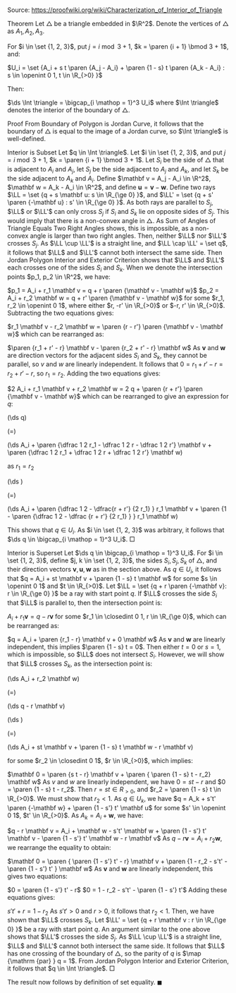 # 

Source: https://proofwiki.org/wiki/Characterization_of_Interior_of_Triangle



Theorem
Let $\triangle$ be a triangle embedded in $\R^2$.
Denote the vertices of $\triangle$ as $A_1, A_2, A_3$.

For $i \in \set {1, 2, 3}$, put $j = i \bmod 3 + 1$, $k = \paren {i + 1} \bmod 3 + 1$, and:

$U_i = \set {A_i + s t \paren {A_j - A_i} + \paren {1 - s} t \paren {A_k - A_i} : s \in \openint 0 1, t \in \R_{>0} }$

Then:

$\ds \Int \triangle = \bigcap_{i \mathop = 1}^3 U_i$
where $\Int \triangle$ denotes the interior of the boundary of $\triangle$.


Proof
From Boundary of Polygon is Jordan Curve, it follows that the boundary of $\triangle$ is equal to the image of a Jordan curve, so $\Int \triangle$ is well-defined.


Interior is Subset
Let $q \in \Int \triangle$.
Let $i \in \set {1, 2, 3}$, and put $j = i \bmod 3 + 1$, $k = \paren {i + 1} \bmod 3 + 1$.
Let $S_i$ be the side of $\triangle$ that is adjacent to $A_i$ and $A_j$, let $S_j$ be the side adjacent to $A_j$ and $A_k$, and let $S_k$ be the side adjacent to $A_k$ and $A_i$.
Define $\mathbf v = A_j - A_i \in \R^2$, $\mathbf w = A_k - A_i \in \R^2$, and define $\mathbf u = \mathbf v - \mathbf w$.
Define two rays $\LL = \set {q + s \mathbf u: s \in \R_{\ge 0} }$, and $\LL' = \set {q + s' \paren {-\mathbf u} : s' \in \R_{\ge 0} }$.
As both rays are parallel to $S_j$, $\LL$ or $\LL'$ can only cross $S_j$ if $S_i$ and $S_k$ lie on opposite sides of $S_j$.
This would imply that there is a non-convex angle in $\triangle$.
As Sum of Angles of Triangle Equals Two Right Angles shows, this is impossible, as a non-convex angle is larger than two right angles.
Then, neither $\LL$ nor $\LL'$ crosses $S_j$.
As $\LL \cup \LL'$ is a straight line, and $\LL \cap \LL' = \set q$, it follows that $\LL$ and $\LL'$ cannot both intersect the same side.
Then Jordan Polygon Interior and Exterior Criterion shows that $\LL$ and $\LL'$ each crosses one of the sides $S_i$ and $S_k$.
When we denote the intersection points $p_1, p_2 \in \R^2$, we have:

$p_1 = A_i + r_1 \mathbf v = q + r \paren {\mathbf v - \mathbf w}$
$p_2 = A_i + r_2 \mathbf w = q + r' \paren {\mathbf v - \mathbf w}$
for some $r_1, r_2 \in \openint 0 1$, where either $r, -r' \in \R_{>0}$ or $-r, r' \in \R_{>0}$.
Subtracting the two equations gives:

$r_1 \mathbf v - r_2 \mathbf w = \paren {r - r'} \paren {\mathbf v - \mathbf w}$
which can be rearranged as:

$\paren {r_1 + r' - r} \mathbf v - \paren {r_2 + r' - r} \mathbf w$
As $\mathbf v$ and $\mathbf w$ are direction vectors for the adjacent sides $S_i$ and $S_k$, they cannot be parallel, so $v$ and $w$ are linearly independent.
It follows that $0 = r_1 + r' - r = r_2 + r' - r$, so $r_1 = r_2$.
Adding the two equations gives:

$2 A_i + r_1 \mathbf v + r_2 \mathbf w = 2 q + \paren {r + r'} \paren {\mathbf v - \mathbf w}$
which can be rearranged to give an expression for $q$:














\(\ds q\)

\(=\)







\(\ds A_i + \paren {\dfrac 1 2 r_1 - \dfrac 1 2 r - \dfrac 1 2 r'} \mathbf v + \paren {\dfrac 1 2 r_1 + \dfrac 1 2 r + \dfrac 1 2 r'} \mathbf w\)





as $r_1 = r_2$














\(\ds \)

\(=\)







\(\ds A_i + \paren {\dfrac 1 2 - \dfrac{r + r'} {2 r_1} } r_1 \mathbf v + \paren {1 - \paren {\dfrac 1 2 - \dfrac {r + r'} {2 r_1} } } r_1 \mathbf w\)









This shows that $q \in U_i$.
As $i \in \set {1, 2, 3}$ was arbitrary, it follows that $\ds q \in \bigcap_{i \mathop = 1}^3 U_i$.
$\Box$


Interior is Superset
Let $\ds q \in \bigcap_{i \mathop = 1}^3 U_i$.
For $i \in \set {1, 2, 3}$, define $j, k \in \set {1, 2, 3}$, the sides $S_i, S_j, S_k$ of $\triangle$, and their direction vectors  $\mathbf v, \mathbf u, \mathbf w$ as in the section above.
As $q \in U_i$, it follows that $q = A_i + st \mathbf v + \paren {1 - s} t \mathbf w$ for some $s \in \openint 0 1$ and $t \in \R_{>0}$.
Let $\LL = \set {q + r \paren {-\mathbf v}: r \in \R_{\ge 0} }$ be a ray with start point $q$.
If $\LL$ crosses the side $S_i$ that $\LL$ is parallel to, then the intersection point is:

$A_i + r_1 \mathbf v = q - r \mathbf v$
for some $r_1 \in \closedint 0 1, r \in \R_{\ge 0}$, which can be rearranged as:

$q = A_i + \paren {r_1 - r} \mathbf v + 0 \mathbf w$
As $\mathbf v$ and $\mathbf w$ are linearly independent, this implies $\paren {1 - s} t = 0$.
Then either $t = 0$ or $s = 1$, which is impossible, so $\LL$ does not intersect $S_i$.
However, we will show that $\LL$ crosses $S_k$, as the intersection point is:














\(\ds A_i + r_2 \mathbf w\)

\(=\)







\(\ds q - r \mathbf v\)




















\(\ds \)

\(=\)







\(\ds A_i + st \mathbf v + \paren {1 - s} t \mathbf w - r \mathbf v\)









for some $r_2 \in \closedint 0 1$, $r \in \R_{>0}$, which implies:

$\mathbf 0 = \paren {s t - r} \mathbf v + \paren { \paren {1 - s} t - r_2} \mathbf w$
As $v$ and $w$ are linearly independent, we have $0 = st - r$ and $0 = \paren {1 - s} t - r_2$.
Then $r = st \in R_{>0}$, and $r_2 = \paren {1 - s} t \in \R_{>0}$.
We must show that $r_2 < 1$.
As $q \in U_k$, we have $q = A_k + s't' \paren {-\mathbf w} + \paren {1 - s'} t' \mathbf u$ for some $s' \in \openint 0 1$, $t' \in \R_{>0}$.
As $A_k = A_i + \mathbf w$, we have:

$q - r \mathbf v = A_i + \mathbf w - s't' \mathbf w + \paren {1 - s'} t' \mathbf v - \paren {1 - s'} t' \mathbf w - r \mathbf v$
As $q - r \mathbf v = A_i + r_2 \mathbf w$, we rearrange the equality to obtain:

$\mathbf 0 = \paren { \paren {1 - s'} t' - r} \mathbf v + \paren {1 - r_2 - s't' - \paren {1 - s'} t' } \mathbf w$
As $\mathbf v$ and $\mathbf w$ are linearly independent, this gives two equations:

$0 = \paren {1 - s'} t' - r$
$0 = 1 - r_2 - s't' - \paren {1 - s'} t'$
Adding these equations gives:

$s't' + r = 1 - r_2$
As $s't' > 0$ and $r > 0$, it follows that $r_2 < 1$.
Then, we have shown that $\LL$ crosses $S_k$.
Let $\LL' = \set {q + r \mathbf v : r \in \R_{\ge 0} }$ be a ray with start point $q$.
An argument similar to the one above shows that $\LL'$ crosses the side $S_j$.
As $\LL \cup \LL'$ is a straight line, $\LL$ and $\LL'$ cannot both intersect the same side.
It follows that $\LL$ has one crossing of the boundary of $\triangle$, so the parity of $q$ is $\map {\mathrm {par} } q = 1$.
From Jordan Polygon Interior and Exterior Criterion, it follows that $q \in \Int \triangle$.
$\Box$

The result now follows by definition of set equality.
$\blacksquare$





